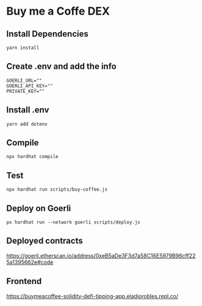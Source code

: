 # Buy me a Coffe DEX

## Install Dependencies

```shell
yarn install
```

## Create .env and add the info

```shell
GOERLI_URL=""
GOERLI_API_KEY=""
PRIVATE_KEY=""
```

## Install .env

```shell
yarn add dotenv
```

## Compile

```shell
npx hardhat compile
```

## Test

```shell
npx hardhat run scripts/buy-coffee.js
```

## Deploy on Goerli

```shell
px hardhat run --network goerli scripts/deploy.js
```

## Deployed contracts

https://goerli.etherscan.io/address/0xeB5aDe3F3d7a58C16E5979B96cff225a1395662e#code

## Frontend

https://buymeacoffee-solidity-defi-tipping-app.eladiorobles.repl.co/
